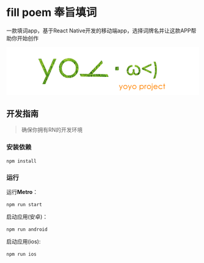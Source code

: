# fill poem 奉旨填词

一款填词app，基于React Native开发的移动端app，选择词牌名并让这款APP帮助你开始创作

![yoyo project](./yoyo.png)

## 开发指南

> 确保你拥有RN的开发环境

### 安装依赖

`npm install`

### 运行

运行**Metro**：

`npm run start`

启动应用(安卓)：

`npm run android`

启动应用(ios):

`npm run ios`
